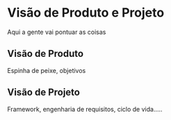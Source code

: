 # Visão de Produto e Projeto

Aqui a gente vai pontuar as coisas

## Visão de Produto

Espinha de peixe, objetivos

## Visão de Projeto

Framework, engenharia de requisitos, ciclo de vida.....
